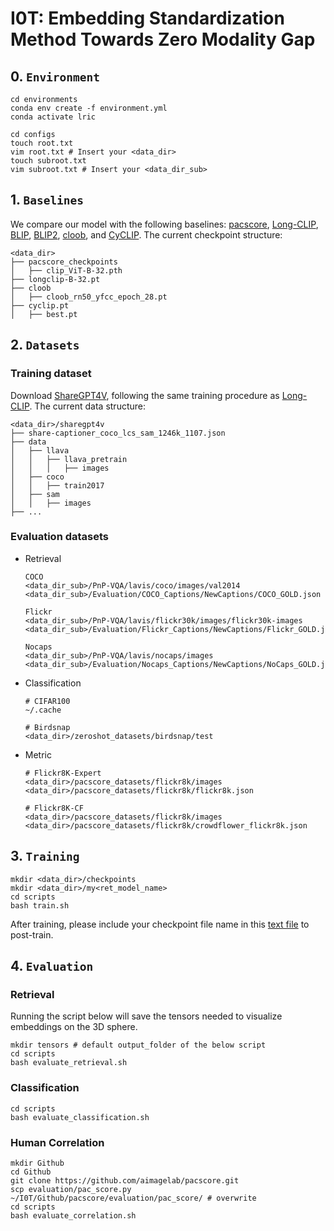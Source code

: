 # I0T: Embedding Standardization Method Towards Zero Modality Gap


## 0. ``Environment`` 

```none
cd environments
conda env create -f environment.yml
conda activate lric
```

```none
cd configs
touch root.txt
vim root.txt # Insert your <data_dir>
touch subroot.txt
vim subroot.txt # Insert your <data_dir_sub>
```


## 1. ``Baselines`` 

We compare our model with the following baselines: [pacscore](https://github.com/aimagelab/pacscore), [Long-CLIP](https://github.com/beichenzbc/Long-CLIP), [BLIP](https://github.com/salesforce/LAVIS/blob/main/lavis/models/blip_models/blip_feature_extractor.py), [BLIP2](https://github.com/salesforce/LAVIS/blob/ac8fc98c93c02e2dfb727e24a361c4c309c8dbbc/lavis/models/blip2_models/blip2_qformer.py), [cloob](https://github.com/ml-jku/cloob), and [CyCLIP](https://github.com/goel-shashank/CyCLIP). The current checkpoint structure:

```none
<data_dir>
├── pacscore_checkpoints
│   ├── clip_ViT-B-32.pth
├── longclip-B-32.pt
├── cloob
│   ├── cloob_rn50_yfcc_epoch_28.pt
├── cyclip.pt
│   ├── best.pt
```


## 2. ``Datasets`` 

### Training dataset

Download [ShareGPT4V](https://github.com/ShareGPT4Omni/ShareGPT4V/blob/master/docs/Data.md), following the same training procedure as [Long-CLIP](https://github.com/beichenzbc/Long-CLIP). The current data structure:

```none
<data_dir>/sharegpt4v
├── share-captioner_coco_lcs_sam_1246k_1107.json
├── data
│   ├── llava
│   │   ├── llava_pretrain
│   │   │   ├── images
│   ├── coco
│   │   ├── train2017
│   ├── sam
│   │   ├── images
├── ...
```

### Evaluation datasets

- Retrieval
  ```none
  COCO
  <data_dir_sub>/PnP-VQA/lavis/coco/images/val2014
  <data_dir_sub>/Evaluation/COCO_Captions/NewCaptions/COCO_GOLD.json
  
  Flickr
  <data_dir_sub>/PnP-VQA/lavis/flickr30k/images/flickr30k-images
  <data_dir_sub>/Evaluation/Flickr_Captions/NewCaptions/Flickr_GOLD.json

  Nocaps
  <data_dir_sub>/PnP-VQA/lavis/nocaps/images
  <data_dir_sub>/Evaluation/Nocaps_Captions/NewCaptions/NoCaps_GOLD.json
  ```
  
- Classification
  ```none
  # CIFAR100
  ~/.cache
  
  # Birdsnap
  <data_dir>/zeroshot_datasets/birdsnap/test
  ```
  
- Metric
  ```none
  # Flickr8K-Expert
  <data_dir>/pacscore_datasets/flickr8k/images
  <data_dir>/pacscore_datasets/flickr8k/flickr8k.json
  
  # Flickr8K-CF
  <data_dir>/pacscore_datasets/flickr8k/images
  <data_dir>/pacscore_datasets/flickr8k/crowdflower_flickr8k.json
  ```


## 3. ``Training`` 

```
mkdir <data_dir>/checkpoints
mkdir <data_dir>/my<ret_model_name>
cd scripts
bash train.sh
```

After training, please include your checkpoint file name in this [text file](https://github.com/xfactlab/I0T/blob/main/configs/ckpt_file_name.txt) to post-train.


## 4. ``Evaluation``

### Retrieval

Running the script below will save the tensors needed to visualize embeddings on the 3D sphere.

```
mkdir tensors # default output_folder of the below script
cd scripts
bash evaluate_retrieval.sh
```

### Classification

```
cd scripts
bash evaluate_classification.sh
```

### Human Correlation

```
mkdir Github
cd Github
git clone https://github.com/aimagelab/pacscore.git
scp evaluation/pac_score.py ~/I0T/Github/pacscore/evaluation/pac_score/ # overwrite
cd scripts
bash evaluate_correlation.sh
```
